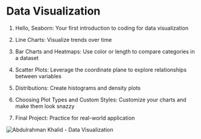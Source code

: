 # Data Visualization

1. Hello, Seaborn:
Your first introduction to coding for data visualization

2. Line Charts:
Visualize trends over time

3. Bar Charts and Heatmaps:
Use color or length to compare categories in a dataset

4. Scatter Plots:
Leverage the coordinate plane to explore relationships between variables

5. Distributions:
Create histograms and density plots

6. Choosing Plot Types and Custom Styles:
Customize your charts and make them look snazzy

7. Final Project:
Practice for real-world application

![Abdulrahman Khalid - Data Visualization](https://user-images.githubusercontent.com/76521677/194174409-9c3657df-dbc3-4f34-bfe2-419e75239ef1.png)
